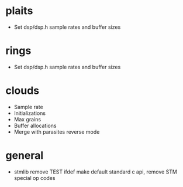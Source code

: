 # plaits
- Set dsp/dsp.h sample rates and buffer sizes
# rings
- Set dsp/dsp.h sample rates and buffer sizes
# clouds
- Sample rate
- Initializations
- Max grains
- Buffer allocations
- Merge with parasites reverse mode
# general
- stmlib remove TEST ifdef make default standard c api, remove STM special op codes